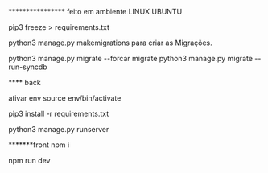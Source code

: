 **************** feito em ambiente LINUX UBUNTU 

pip3 freeze > requirements.txt

python3 manage.py makemigrations para criar as Migrações.

python3 manage.py migrate
--forcar migrate
python3 manage.py migrate --run-syncdb

**** back 

ativar env source env/bin/activate

pip3 install -r requirements.txt

python3 manage.py runserver

*******front 
npm i

npm run dev